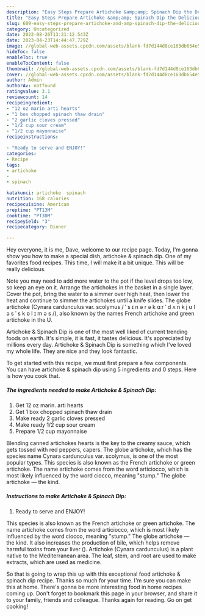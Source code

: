```yaml
---
description: "Easy Steps Prepare Artichoke &amp;amp; Spinach Dip the Delicious"
title: "Easy Steps Prepare Artichoke &amp;amp; Spinach Dip the Delicious"
slug: 609-easy-steps-prepare-artichoke-and-amp-spinach-dip-the-delicious
category: Uncategorized
date: 2022-08-26T13:21:12.543Z
date: 2023-04-23T14:44:47.729Z
image: //global-web-assets.cpcdn.com/assets/blank-fd7d144d8ce163db654e5a02c40b08a2775adb7897d16e4062681dc7e1b2800f.png
hideToc: false
enableToc: true
enableTocContent: false
thumbnail: //global-web-assets.cpcdn.com/assets/blank-fd7d144d8ce163db654e5a02c40b08a2775adb7897d16e4062681dc7e1b2800f.png
cover: //global-web-assets.cpcdn.com/assets/blank-fd7d144d8ce163db654e5a02c40b08a2775adb7897d16e4062681dc7e1b2800f.png
author: Admin
authorAv: notfound
ratingvalue: 3.1
reviewcount: 14
recipeingredient:
- "12 oz marin arti hearts"
- "1 box chopped spinach thaw drain"
- "2 garlic cloves pressed"
- "1/2 cup sour cream"
- "1/2 cup mayonnaise"
recipeinstructions:

- "Ready to serve and ENJOY!"
categories:
- Recipe
tags:
- artichoke
- 
- spinach

katakunci: artichoke  spinach 
nutrition: 168 calories
recipecuisine: American
preptime: "PT13M"
cooktime: "PT30M"
recipeyield: "3"
recipecategory: Dinner

---
```



Hey everyone, it is me, Dave, welcome to our recipe page. Today, I'm gonna show you how to make a special dish, artichoke &amp; spinach dip. One of my favorites food recipes. This time, I will make it a bit unique. This will be really delicious.

Note you may need to add more water to the pot if the level drops too low, so keep an eye on it. Arrange the artichokes in the basket in a single layer. Cover the pot, bring the water to a simmer over high heat, then lower the heat and continue to simmer the artichokes until a knife slides. The globe artichoke (Cynara cardunculus var. scolymus / ˈ s ɪ n ə r ə k ɑːr ˈ d ʌ n k j ʊ l ə s ˈ s k ɒ l ɪ m ə s /), also known by the names French artichoke and green artichoke in the U.

Artichoke &amp; Spinach Dip is one of the most well liked of current trending foods on earth. It's simple, it is fast, it tastes delicious. It's appreciated by millions every day. Artichoke &amp; Spinach Dip is something which I've loved my whole life. They are nice and they look fantastic.


To get started with this recipe, we must first prepare a few components. You can have artichoke &amp; spinach dip using 5 ingredients and 0 steps. Here is how you cook that.

<!--inarticleads1-->

##### The ingredients needed to make Artichoke &amp; Spinach Dip:

1. Get 12 oz marin. arti hearts
1. Get 1 box chopped spinach thaw drain
1. Make ready 2 garlic cloves pressed
1. Make ready 1/2 cup sour cream
1. Prepare 1/2 cup mayonnaise


Blending canned artichokes hearts is the key to the creamy sauce, which gets tossed with red peppers, capers. The globe artichoke, which has the species name Cynara cardunculus var. scolymus, is one of the most popular types. This species is also known as the French artichoke or green artichoke. The name artichoke comes from the word articiocco, which is most likely influenced by the word ciocco, meaning &#34;stump.&#34; The globe artichoke — the kind. 

<!--inarticleads2-->

##### Instructions to make Artichoke &amp; Spinach Dip:


1. Ready to serve and ENJOY!

This species is also known as the French artichoke or green artichoke. The name artichoke comes from the word articiocco, which is most likely influenced by the word ciocco, meaning &#34;stump.&#34; The globe artichoke — the kind. It also increases the production of bile, which helps remove harmful toxins from your liver (). Artichoke (Cynara cardunculus) is a plant native to the Mediterranean area. The leaf, stem, and root are used to make extracts, which are used as medicine. 

So that is going to wrap this up with this exceptional food artichoke &amp; spinach dip recipe. Thanks so much for your time. I'm sure you can make this at home. There's gonna be more interesting food in home recipes coming up. Don't forget to bookmark this page in your browser, and share it to your family, friends and colleague. Thanks again for reading. Go on get cooking!

